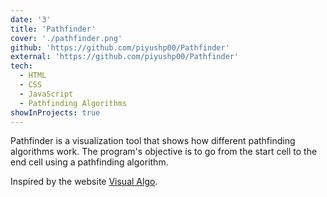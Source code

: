 ```yaml
---
date: '3'
title: 'Pathfinder'
cover: './pathfinder.png'
github: 'https://github.com/piyushp00/Pathfinder'
external: 'https://github.com/piyushp00/Pathfinder'
tech:
  - HTML
  - CSS
  - JavaScript
  - Pathfinding Algorithms
showInProjects: true
---
```


Pathfinder is a visualization tool that shows how different pathfinding algorithms work. The program's objective is to go from the start cell to the end cell using a pathfinding algorithm.

Inspired by the website [Visual Algo](https://visualgo.net/en).
